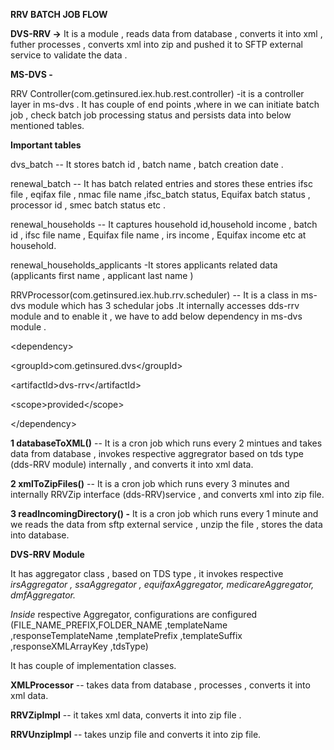 **RRV BATCH JOB FLOW**

**DVS-RRV -\>** It is a module , reads data from database , converts it
into xml , futher processes , converts xml into zip and pushed it to
SFTP external service to validate the data .

**MS-DVS -**

RRV Controller(com.getinsured.iex.hub.rest.controller) -it is a
controller layer in ms-dvs . It has couple of end points ,where in we
can initiate batch job , check batch job processing status and persists
data into below mentioned tables.

**Important tables**

dvs_batch -- It stores batch id , batch name , batch creation date .

renewal_batch -- It has batch related entries and stores these entries
ifsc file , eqifax file , nmac file name ,ifsc_batch status, Equifax
batch status , processor id , smec batch status etc .

renewal_households -- It captures household id,household income , batch
id , ifsc file name , Equifax file name , irs income , Equifax income
etc at household.

renewal_households_applicants -It stores applicants related data
(applicants first name , applicant last name )

RRVProcessor(com.getinsured.iex.hub.rrv.scheduler) -- It is a class
in ms-dvs module which has 3 schedular jobs .It internally accesses
dds-rrv module and to enable it , we have to add below dependency in
ms-dvs module .

\<dependency\>

\<groupId\>com.getinsured.dvs\</groupId\>

\<artifactId\>dvs-rrv\</artifactId\>

\<scope\>provided\</scope\>

\</dependency\>

**1 databaseToXML()** -- It is a cron job which runs every 2 mintues and
takes data from database , invokes respective aggregrator based on tds
type (dds-RRV module) internally , and converts it into xml data.

**2 xmlToZipFiles()** -- It is a cron job which runs every 3 minutes and
internally RRVZip interface (dds-RRV)service , and converts xml into zip
file.

**3 readIncomingDirectory() -** It is a cron job which runs every 1
minute and we reads the data from sftp external service , unzip the file
, stores the data into database.

**DVS-RRV Module**

It has aggregator class , based on TDS type , it invokes respective
*irsAggregator , ssaAggregator , equifaxAggregator, medicareAggregator,
dmfAggregator.*

*Inside* respective Aggregator, configurations are configured
(FILE_NAME_PREFIX,FOLDER_NAME ,templateName ,responseTemplateName ,templatePrefix
,templateSuffix ,responseXMLArrayKey ,tdsType)

It has couple of implementation classes.

**XMLProcessor** -- takes data from database , processes , converts it
into xml data.

**RRVZipImpl** -- it takes xml data, converts it into zip file .

**RRVUnzipImpl** -- takes unzip file and converts it into zip file.
